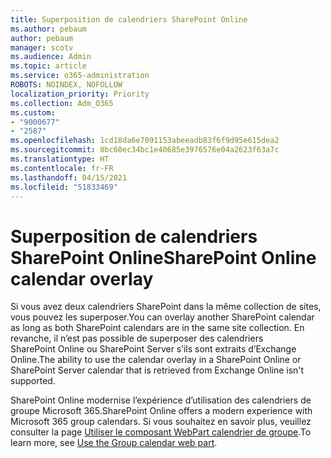 ```yaml
---
title: Superposition de calendriers SharePoint Online
ms.author: pebaum
author: pebaum
manager: scotv
ms.audience: Admin
ms.topic: article
ms.service: o365-administration
ROBOTS: NOINDEX, NOFOLLOW
localization_priority: Priority
ms.collection: Adm_O365
ms.custom:
- "9000677"
- "2587"
ms.openlocfilehash: 1cd18da6e7091153abeeadb83f6f9d95e615dea2
ms.sourcegitcommit: 8bc60ec34bc1e40685e3976576e04a2623f63a7c
ms.translationtype: HT
ms.contentlocale: fr-FR
ms.lasthandoff: 04/15/2021
ms.locfileid: "51833469"
---
```

# <a name="sharepoint-online-calendar-overlay"></a><span data-ttu-id="9d794-102">Superposition de calendriers SharePoint Online</span><span class="sxs-lookup"><span data-stu-id="9d794-102">SharePoint Online calendar overlay</span></span>

<span data-ttu-id="9d794-103">Si vous avez deux calendriers SharePoint dans la même collection de sites, vous pouvez les superposer.</span><span class="sxs-lookup"><span data-stu-id="9d794-103">You can overlay another SharePoint calendar as long as both SharePoint calendars are in the same site collection.</span></span> <span data-ttu-id="9d794-104">En revanche, il n’est pas possible de superposer des calendriers SharePoint Online ou SharePoint Server s’ils sont extraits d’Exchange Online.</span><span class="sxs-lookup"><span data-stu-id="9d794-104">The ability to use the calendar overlay in a SharePoint Online or SharePoint Server calendar that is retrieved from Exchange Online isn't supported.</span></span>

<span data-ttu-id="9d794-105">SharePoint Online modernise l’expérience d’utilisation des calendriers de groupe Microsoft 365.</span><span class="sxs-lookup"><span data-stu-id="9d794-105">SharePoint Online offers a modern experience with Microsoft 365 group calendars.</span></span> <span data-ttu-id="9d794-106">Si vous souhaitez en savoir plus, veuillez consulter la page [Utiliser le composant WebPart calendrier de groupe](https://support.microsoft.com/fr-FR/office/use-the-group-calendar-web-part-eaf3c04d-5699-48cb-8b5e-3caa887d51ce).</span><span class="sxs-lookup"><span data-stu-id="9d794-106">To learn more, see [Use the Group calendar web part](https://support.microsoft.com/fr-FR/office/use-the-group-calendar-web-part-eaf3c04d-5699-48cb-8b5e-3caa887d51ce).</span></span>
